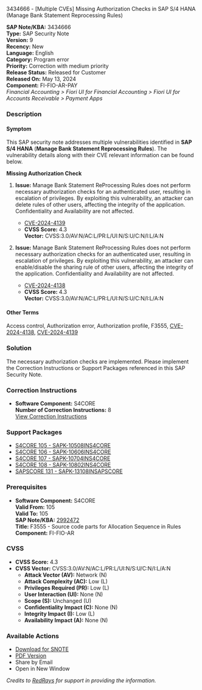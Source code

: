 3434666 - [Multiple CVEs] Missing Authorization Checks in SAP S/4 HANA (Manage Bank Statement Reprocessing Rules)

**SAP Note/KBA:** 3434666  
**Type:** SAP Security Note  
**Version:** 9  
**Recency:** New  
**Language:** English  
**Category:** Program error  
**Priority:** Correction with medium priority  
**Release Status:** Released for Customer  
**Released On:** May 13, 2024  
**Component:** FI-FIO-AR-PAY  
*Financial Accounting > Fiori UI for Financial Accounting > Fiori UI for Accounts Receivable > Payment Apps*

### Description

#### Symptom

This SAP security note addresses multiple vulnerabilities identified in **SAP S/4 HANA** (**Manage Bank Statement Reprocessing Rules**). The vulnerability details along with their CVE relevant information can be found below.

**Missing Authorization Check**

1. **Issue:** Manage Bank Statement ReProcessing Rules does not perform necessary authorization checks for an authenticated user, resulting in escalation of privileges. By exploiting this vulnerability, an attacker can delete rules of other users, affecting the integrity of the application. Confidentiality and Availability are not affected.

   - [CVE-2024-4139](https://www.cve.org/CVERecord?id=CVE-2024-4139)
   - **CVSS Score:** 4.3  
     **Vector:** CVSS:3.0/AV:N/AC:L/PR:L/UI:N/S:U/C:N/I:L/A:N

2. **Issue:** Manage Bank Statement ReProcessing Rules does not perform necessary authorization checks for an authenticated user, resulting in escalation of privileges. By exploiting this vulnerability, an attacker can enable/disable the sharing rule of other users, affecting the integrity of the application. Confidentiality and Availability are not affected.

   - [CVE-2024-4138](https://www.cve.org/CVERecord?id=CVE-2024-4138)
   - **CVSS Score:** 4.3  
     **Vector:** CVSS:3.0/AV:N/AC:L/PR:L/UI:N/S:U/C:N/I:L/A:N

#### Other Terms

Access control, Authorization error, Authorization profile, F3555, [CVE-2024-4138](https://www.cve.org/CVERecord?id=CVE-2024-4138), [CVE-2024-4139](https://www.cve.org/CVERecord?id=CVE-2024-4139)

### Solution

The necessary authorization checks are implemented. Please implement the Correction Instructions or Support Packages referenced in this SAP Security Note.

### Correction Instructions

- **Software Component:** S4CORE  
  **Number of Correction Instructions:** 8  
  [View Correction Instructions](https://me.sap.com/corrins/0003434666/19773)

### Support Packages

- [S4CORE 105 - SAPK-10508INS4CORE](https://me.sap.com/supportpackage/SAPK-10508INS4CORE)
- [S4CORE 106 - SAPK-10606INS4CORE](https://me.sap.com/supportpackage/SAPK-10606INS4CORE)
- [S4CORE 107 - SAPK-10704INS4CORE](https://me.sap.com/supportpackage/SAPK-10704INS4CORE)
- [S4CORE 108 - SAPK-10802INS4CORE](https://me.sap.com/supportpackage/SAPK-10802INS4CORE)
- [SAPSCORE 131 - SAPK-13108INSAPSCORE](https://me.sap.com/supportpackage/SAPK-13108INSAPSCORE)

### Prerequisites

- **Software Component:** S4CORE  
  **Valid From:** 105  
  **Valid To:** 105  
  **SAP Note/KBA:** [2992472](https://me.sap.com/notes/2992472)  
  **Title:** F3555 - Source code parts for Allocation Sequence in Rules  
  **Component:** FI-FIO-AR  

### CVSS

- **CVSS Score:** 4.3
- **CVSS Vector:** CVSS:3.0/AV:N/AC:L/PR:L/UI:N/S:U/C:N/I:L/A:N
  - **Attack Vector (AV):** Network (N)
  - **Attack Complexity (AC):** Low (L)
  - **Privileges Required (PR):** Low (L)
  - **User Interaction (UI):** None (N)
  - **Scope (S):** Unchanged (U)
  - **Confidentiality Impact (C):** None (N)
  - **Integrity Impact (I):** Low (L)
  - **Availability Impact (A):** None (N)

### Available Actions

- [Download for SNOTE](https://notesdownloads.sap.com/note/0040000000549152024)
- [PDF Version](https://userapps.support.sap.com/sap/support/sfm/notes/print/0003434666?language=en-US&token=5CE6B954FC705DAC987EEF7ACA48D028)
- Share by Email
- Open in New Window

*Credits to [RedRays](https://redrays.io) for support in providing the information.*